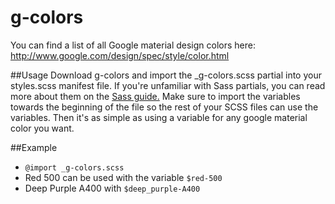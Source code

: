 g-colors
========

You can find a list of all Google material design colors here: http://www.google.com/design/spec/style/color.html


##Usage
Download g-colors and import the _g-colors.scss partial into your styles.scss manifest file. If you're unfamiliar with Sass partials, you can read more about them on the [Sass guide.](http://sass-lang.com/guide) Make sure to import the variables towards the beginning of the file so the rest of your SCSS files can use the variables. Then it's as simple as using a variable for any google material color you want.

##Example
- `@import _g-colors.scss`
- Red 500 can be used with the variable `$red-500` 
- Deep Purple A400 with `$deep_purple-A400`

